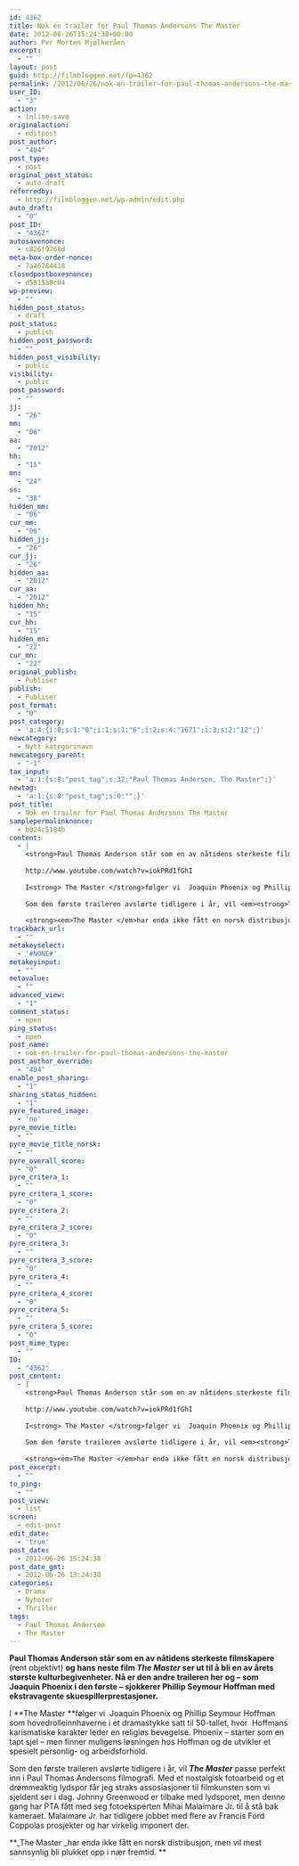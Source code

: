 ```yaml
---
id: 4362
title: Nok en trailer for Paul Thomas Andersons The Master
date: 2012-06-26T15:24:38+00:00
author: Per Morten Mjølkeråen
excerpt:
  - ""
layout: post
guid: http://filmbloggen.net/?p=4362
permalink: /2012/06/26/nok-en-trailer-for-paul-thomas-andersons-the-master/
user_ID:
  - "3"
action:
  - inline-save
originalaction:
  - editpost
post_author:
  - "404"
post_type:
  - post
original_post_status:
  - auto-draft
referredby:
  - http://filmbloggen.net/wp-admin/edit.php
auto_draft:
  - "0"
post_ID:
  - "4362"
autosavenonce:
  - c826f9768d
meta-box-order-nonce:
  - 7a46784418
closedpostboxesnonce:
  - d5815a8c04
wp-preview:
  - ""
hidden_post_status:
  - draft
post_status:
  - publish
hidden_post_password:
  - ""
hidden_post_visibility:
  - public
visibility:
  - public
post_password:
  - ""
jj:
  - "26"
mm:
  - "06"
aa:
  - "2012"
hh:
  - "15"
mn:
  - "24"
ss:
  - "38"
hidden_mm:
  - "06"
cur_mm:
  - "06"
hidden_jj:
  - "26"
cur_jj:
  - "26"
hidden_aa:
  - "2012"
cur_aa:
  - "2012"
hidden_hh:
  - "15"
cur_hh:
  - "15"
hidden_mn:
  - "22"
cur_mn:
  - "22"
original_publish:
  - Publiser
publish:
  - Publiser
post_format:
  - "0"
post_category:
  - 'a:4:{i:0;s:1:"0";i:1;s:1:"6";i:2;s:4:"1671";i:3;s:2:"12";}'
newcategory:
  - Nytt kategorinavn
newcategory_parent:
  - "-1"
tax_input:
  - 'a:1:{s:8:"post_tag";s:32:"Paul Thomas Anderson, The Master";}'
newtag:
  - 'a:1:{s:8:"post_tag";s:0:"";}'
post_title:
  - Nok en trailer for Paul Thomas Andersons The Master
samplepermalinknonce:
  - b024c5184b
content:
  - |
    <strong>Paul Thomas Anderson står som en av nåtidens sterkeste filmskapere </strong>(rent objektivt)<strong> og hans neste film <em>The Master</em> ser ut til å bli en av årets største kulturbegivenheter. Nå er den andre traileren her og - som Joaquin Phoenix i den første - sjokkerer Phillip Seymour Hoffman med ekstravagente skuespillerprestasjoner.</strong>
    
    http://www.youtube.com/watch?v=iokPRd1fGhI
    
    I<strong> The Master </strong>følger vi  Joaquin Phoenix og Phillip Seymour Hoffman som hovedrolleinnhaverne i et dramastykke satt til 50-tallet, hvor  Hoffmans karismatiske karakter leder en religiøs bevegelse. Phoenix - starter som en tapt sjel - men finner muligens løsningen hos Hoffman og de utvikler et spesielt personlig- og arbeidsforhold.
    
    Som den første traileren avslørte tidligere i år, vil <em><strong>The Master</strong></em> passe perfekt inn i Paul Thomas Andersons filmografi. Med et nostalgisk fotoarbeid og et drømmeaktig lydspor får jeg straks assosiasjoner til filmkunsten som vi sjeldent ser i dag. Johnny Greenwood er tilbake med lydsporet, men denne gang har PTA fått med seg fotoeksperten Mihai Malaimare Jr. til å stå bak kameraet. Malaimare Jr. har tidligere jobbet med flere av Francis Ford Coppolas prosjekter og har virkelig imponert der.
    
    <strong><em>The Master </em>har enda ikke fått en norsk distribusjon, men vil mest sannsynlig bli plukket opp i nær fremtid. </strong>
trackback_url:
  - ""
metakeyselect:
  - '#NONE#'
metakeyinput:
  - ""
metavalue:
  - ""
advanced_view:
  - "1"
comment_status:
  - open
ping_status:
  - open
post_name:
  - nok-en-trailer-for-paul-thomas-andersons-the-master
post_author_override:
  - "404"
enable_post_sharing:
  - "1"
sharing_status_hidden:
  - "1"
pyre_featured_image:
  - 'no'
pyre_movie_title:
  - ""
pyre_movie_title_norsk:
  - ""
pyre_overall_score:
  - "0"
pyre_critera_1:
  - ""
pyre_critera_1_score:
  - "0"
pyre_critera_2:
  - ""
pyre_critera_2_score:
  - "0"
pyre_critera_3:
  - ""
pyre_critera_3_score:
  - "0"
pyre_critera_4:
  - ""
pyre_critera_4_score:
  - "0"
pyre_critera_5:
  - ""
pyre_critera_5_score:
  - "0"
post_mime_type:
  - ""
ID:
  - "4362"
post_content:
  - |
    <strong>Paul Thomas Anderson står som en av nåtidens sterkeste filmskapere </strong>(rent objektivt)<strong> og hans neste film <em>The Master</em> ser ut til å bli en av årets største kulturbegivenheter. Nå er den andre traileren her og - som Joaquin Phoenix i den første - sjokkerer Phillip Seymour Hoffman med ekstravagente skuespillerprestasjoner.</strong>
    
    http://www.youtube.com/watch?v=iokPRd1fGhI
    
    I<strong> The Master </strong>følger vi  Joaquin Phoenix og Phillip Seymour Hoffman som hovedrolleinnhaverne i et dramastykke satt til 50-tallet, hvor  Hoffmans karismatiske karakter leder en religiøs bevegelse. Phoenix - starter som en tapt sjel - men finner muligens løsningen hos Hoffman og de utvikler et spesielt personlig- og arbeidsforhold.
    
    Som den første traileren avslørte tidligere i år, vil <em><strong>The Master</strong></em> passe perfekt inn i Paul Thomas Andersons filmografi. Med et nostalgisk fotoarbeid og et drømmeaktig lydspor får jeg straks assosiasjoner til filmkunsten som vi sjeldent ser i dag. Johnny Greenwood er tilbake med lydsporet, men denne gang har PTA fått med seg fotoeksperten Mihai Malaimare Jr. til å stå bak kameraet. Malaimare Jr. har tidligere jobbet med flere av Francis Ford Coppolas prosjekter og har virkelig imponert der.
    
    <strong><em>The Master </em>har enda ikke fått en norsk distribusjon, men vil mest sannsynlig bli plukket opp i nær fremtid. </strong>
post_excerpt:
  - ""
to_ping:
  - ""
post_view:
  - list
screen:
  - edit-post
edit_date:
  - 'true'
post_date:
  - 2012-06-26 15:24:38
post_date_gmt:
  - 2012-06-26 13:24:38
categories:
  - Drama
  - Nyheter
  - Thriller
tags:
  - Paul Thomas Anderson
  - The Master
---
```

**Paul Thomas Anderson står som en av nåtidens sterkeste filmskapere** (rent objektivt) **og hans neste film _The Master_ ser ut til å bli en av årets største kulturbegivenheter. Nå er den andre traileren her og &#8211; som Joaquin Phoenix i den første &#8211; sjokkerer Phillip Seymour Hoffman med ekstravagente skuespillerprestasjoner.**

<span class='embed-youtube' style='text-align:center; display: block;'></span>

I **The Master **følger vi  Joaquin Phoenix og Phillip Seymour Hoffman som hovedrolleinnhaverne i et dramastykke satt til 50-tallet, hvor  Hoffmans karismatiske karakter leder en religiøs bevegelse. Phoenix &#8211; starter som en tapt sjel &#8211; men finner muligens løsningen hos Hoffman og de utvikler et spesielt personlig- og arbeidsforhold.

Som den første traileren avslørte tidligere i år, vil _**The Master**_ passe perfekt inn i Paul Thomas Andersons filmografi. Med et nostalgisk fotoarbeid og et drømmeaktig lydspor får jeg straks assosiasjoner til filmkunsten som vi sjeldent ser i dag. Johnny Greenwood er tilbake med lydsporet, men denne gang har PTA fått med seg fotoeksperten Mihai Malaimare Jr. til å stå bak kameraet. Malaimare Jr. har tidligere jobbet med flere av Francis Ford Coppolas prosjekter og har virkelig imponert der.

**_The Master _har enda ikke fått en norsk distribusjon, men vil mest sannsynlig bli plukket opp i nær fremtid. **